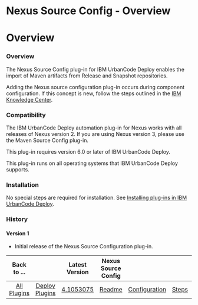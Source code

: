 
Nexus Source Config - Overview
==============================

# Overview



### Overview




 



The Nexus Source Config plug-in for IBM UrbanCode Deploy enables the import of Maven artifacts from Release and Snapshot repositories.




Adding the Nexus source configuration plug-in occurs during component configuration. If this concept is new, follow the steps outlined in the [IBM Knowledge Center](https://www.ibm.com/support/knowledgecenter/SS4GSP_6.2.0/com.ibm.udeploy.doc/topics/comp_create.html).



### Compatibility



The IBM UrbanCode Deploy automation plug-in for Nexus works with all releases of Nexus version 2. If you are using Nexus version 3, please use the Maven Source Config plug-in.


This plug-in requires version 6.0 or later of IBM UrbanCode Deploy.


This plug-in runs on all operating systems that IBM UrbanCode Deploy supports.



### Installation



No special steps are required for installation. See [Installing plug-ins in IBM UrbanCode Deploy](https://www.urbancode.com/resource/installing-plug-ins-in-urbancode-products/ "Installing plug-ins in IBM UrbanCode Deploy").



### History


#### Version 1


* Initial release of the Nexus Source Configuration plug-in.


|Back to ...||Latest Version|Nexus Source Config ||||
| :---: | :---: | :---: | :---: | :---: | :---: | :---: |
|[All Plugins](../../index.md)|[Deploy Plugins](../README.md)|[4.1053075](https://raw.githubusercontent.com/UrbanCode/IBM-UCD-PLUGINS/main/files/nexus-source-config/Nexus-Source-Config-4.1053075.zip)|[Readme](README.md)|[Configuration](configuration.md)|[Steps](steps.md)|[Downloads](downloads.md)|
